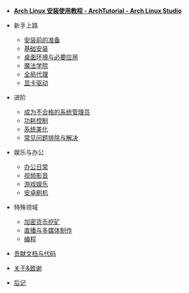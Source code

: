 - [**Arch Linux 安装使用教程 - ArchTutorial - Arch Linux Studio**](/)

- 新手上路

  - [安装前的准备](/rookie/archlinux_pre_install)
  - [基础安装](/rookie/basic_install)
  - [桌面环境与必要应用](/rookie/DE&App)
  - [魔法学院](/rookie/fxckGFW)
  - [全局代理](/rookie/transparentProxy)
  - [显卡驱动](/rookie/graphic_driver)

- 进阶

  - [成为不合格的系统管理员](/advanced/beAdmin)
  - [功耗控制](/advanced/undervoltage)
  - [系统美化](/advanced/beauty)
    <!-- - [AUR打包](/advanced/AUR) -->
    <!-- - [WireGuard](https://wiki.archlinux.org/title/WireGuard) -->
  - [常见问题排除与解决](/advanced/troubleshooting)

- 娱乐与办公

  - [办公日常](/play&office/office)
  - [视频影音](/play&office/media)
  - [游戏娱乐](/play&office/play)
  - [安卓刷机](/play&office/android)

- 特殊领域

  - [加密货币挖矿](/exclusive/mine)
  - [直播与多媒体制作](/exclusive/media)
  - [编程](/exclusive/code)

- [贡献文档与代码](contribution.md)
- [关于&致谢](about.md)
- [后记](postscript.md)
